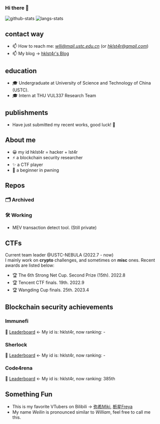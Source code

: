 ### Hi there 👋

<!--
**hklst4r/hklst4r** is a ✨ _special_ ✨ repository because its `README.md` (this file) appears on your GitHub profile.

Here are some ideas to get you started:

- 🔭 I’m currently working on ...
- 🌱 I’m currently learning ...
- 👯 I’m looking to collaborate on ...
- 🤔 I’m looking for help with ...
- 💬 Ask me about ...
- 📫 How to reach me: ...
- 😄 Pronouns: ...
- ⚡ Fun fact: ...
-->
![github-stats](https://github-readme-stats.vercel.app/api?username=hklst4r&show_icons=true&line_height=25&hide_title=true)
![langs-stats](https://github-readme-stats.vercel.app/api/top-langs/?username=hklst4r&layout=compact)

## contact way
- 📫 How to reach me: *wlli@mail.ustc.edu.cn* (or *hklst4r@gmail.com*)
- 📫 My blog -> [hklst4r's Blog](https://lstarnana7mi.com)

## education

- 🎓 Undergraduate at University of Science and Technology of China (USTC).
- 🎓 Intern at THU VUL337 Research Team

## publishments

- Have just submitted my recent works, good luck! 🤞

## About me
- 😀 my id hklst4r = hacker + lst4r
- ⚡ a blockchain security researcher
- ✨ a CTF player
- 🌱 a beginner in pwning

## Repos

### 🗂️ Archived

### 🛠️ Working
- MEV transaction detect tool. (Still private)

## CTFs
Current team leader @USTC-NEBULA (2022.7 - now)\
I mainly work on **crypto** challenges, and sometimes on **misc** ones. Recent awards are listed below:
- 🏆 The 6th Strong Net Cup. Second Prize (15th). 2022.8
- 🏆 Tencent CTF finals. 19th. 2022.9
- 🏆 Wangding Cup finals. 25th. 2023.4

## Blockchain security achievements

### Immunefi
🥇 [Leaderboard](https://immunefi.com/leaderboard/) <- My id is: hklst4r, now ranking: -

### Sherlock
🥇 [Leaderboard](https://app.sherlock.xyz/audits/leaderboard) <- My id is: hklst4r, now ranking: -

### Code4rena
🥇 [Leaderboard](https://code4rena.com/leaderboard) <- My id is: hklst4r, now ranking: 385th

## Something Fun
- This is my favorite VTubers on Bilibili -> [弥希Miki](https://space.bilibili.com/477317922), [栀星Freya](https://live.bilibili.com/27413946)
- My name *Weilin* is pronounced similar to *William*, feel free to call me this.


